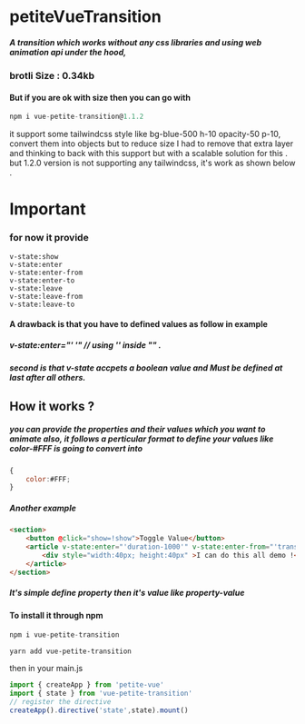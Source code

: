 # petiteVueTransition
##### A transition which works without any css libraries and using web animation api under the hood,
### brotli Size : 0.34kb
#### But if you are ok with size then you can go with 
```javascript
npm i vue-petite-transition@1.1.2
```
it support some tailwindcss style like bg-blue-500 h-10 opacity-50 p-10, convert them into objects but to reduce size I had to remove that extra layer and thinking to back with this support but with a scalable solution for this . but 1.2.0 version is not supporting any tailwindcss, it's work as shown below .
# Important 
### for now it provide 
	v-state:show
	v-state:enter
	v-state:enter-from
	v-state:enter-to
	v-state:leave
	v-state:leave-from
	v-state:leave-to
#### A drawback is that you have to defined values as follow in example
##### v-state:enter="' '" // using '' inside "" .
##### second is that v-state accpets a boolean value and Must be defined at last after all others. 

## How it works ?
##### you can provide the properties and their values which you want to animate also, it follows a perticular format to define your values like color-#FFF is going to convert into 
```javascript
{
	color:#FFF;
}
```
##### Another example 
```html
<section>
	<button @click="show=!show">Toggle Value</button>
	<article v-state:enter="'duration-1000'" v-state:enter-from="'transform-scale(0.9) opacity-0.2'" v-state:enter-to="transform-scale(1) opacity-1" v-state:leave="'duration-1000'" v-state:leave-from="'transform-translateX(0px) backgroundColor-#FF00'" v-state:leave-to="  backgroundColor-#FFF transform-translateX(10px)" x-state:show="show">
		<div style="width:40px; height:40px" >I can do this all demo !</div>
	</article>
</section>
```
##### It's simple define property then it's value like property-value 

#### To install it through npm 

```javascript
npm i vue-petite-transition
```

```yarn
yarn add vue-petite-transition
```

then in your main.js 
```javascript
import { createApp } from 'petite-vue'
import { state } from 'vue-petite-transition'
// register the directive
createApp().directive('state',state).mount()
```
